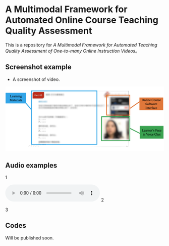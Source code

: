 # A Multimodal Framework for Automated Online Course Teaching Quality Assessment

This is a repository for *A Multimodal Framework for Automated Teaching Quality Assessment of One-to-many Online Instruction Videos*。

## Screenshot example

* A screenshot of video.


![screen](file/screen.png)


## Audio examples
1
<body>
    <audio src="file/DEMO_0_33333.wav" controls=""></audio>
</body>
2

<embad src="" type="file/DEMO_0_33333.wav">

3
<audio id="audio1" src="file/DEMO_0_33333.wav"  preload>
    </audio>    
    
    
    
## Codes
Will be published soon.


